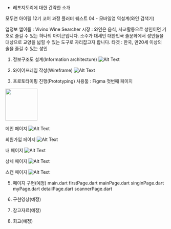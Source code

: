 * 레포지토리에 대한 간략한 소개

모두연 아이펠 12기 코어 과정 플러터 퀘스트 04 - 모바일앱 역설계(와인 검색기)

앱정보
앱이름 : Vivino Wine Searcher
시장 : 와인은 음식, 사교활동으로 성인이면 기호로 즐길 수 있는 하나의 아이콘입니다. 
소주가 대세인 대한민국 술문화에서 성인들을 대상으로 교양을 넓힐 수 있는 도구로 자리잡고자 합니다.
타겟 : 한국, 만20세 이상의 술을 즐길 수 있는 성인

1. 정보구조도 설계(Information architecture)
![Alt Text](https://github.com/jong104b-kr/AIFFEL_quest_cr/blob/master/Flutter/Quest04/20250307_154703.jpg?raw=true)

2. 와이어프레임 작성(Wireframe)
![Alt Text](https://github.com/jong104b-kr/AIFFEL_quest_cr/blob/master/Flutter/Quest04/20250307_154727.jpg?raw=true)

3. 프로토타이핑 진행(Prototyping)
사용툴 : Figma
첫번째 페이지
<img src="https://github.com/jong104b-kr/AIFFEL_quest_cr/blob/master/Flutter/Quest04/FirstPage.png?raw=true" width="100" />

메인 페이지
![Alt Text](https://github.com/jong104b-kr/AIFFEL_quest_cr/blob/master/Flutter/Quest04/MainPage.png?raw=true)

회원가입 페이지
![Alt Text](https://github.com/jong104b-kr/AIFFEL_quest_cr/blob/master/Flutter/Quest04/SignIn.png?raw=true)

내 페이지
![Alt Text](https://github.com/jong104b-kr/AIFFEL_quest_cr/blob/master/Flutter/Quest04/MyPage.png?raw=true)

상세 페이지
![Alt Text](https://github.com/jong104b-kr/AIFFEL_quest_cr/blob/master/Flutter/Quest04/DetailPage.png?raw=true)

스캔 페이지
![Alt Text](https://github.com/jong104b-kr/AIFFEL_quest_cr/blob/master/Flutter/Quest04/Scanner.png?raw=true)

5. 페이지 구현(예정)
main.dart
firstPage.dart
mainPage.dart
singinPage.dart
myPage.dart
detailPage.dart
scannerPage.dart

6. 구현영상(예정)
7. 참고자료(예정)
8. 회고(예정)

